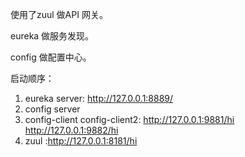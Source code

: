 使用了zuul 做API 网关。

eureka 做服务发现。

config 做配置中心。

启动顺序：

1. eureka server: http://127.0.0.1:8889/
2. config server 
3. config-client config-client2: http://127.0.0.1:9881/hi http://127.0.0.1:9882/hi
4. zuul :http://127.0.0.1:8181/hi